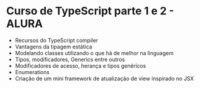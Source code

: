 # Curso de TypeScript parte 1 e 2 - ALURA

- Recursos do TypeScript compiler
- Vantagens da tipagem estática
- Modelando classes utilizando o que há de melhor na linguagem
- Tipos, modificadores, Generics entre outros
- Modificadores de acesso, herança e tipos genéricos
- Enumerations
- Criação de um mini framework de atualização de view inspirado no JSX

